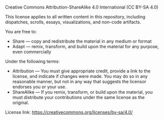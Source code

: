 Creative Commons Attribution-ShareAlike 4.0 International (CC BY-SA 4.0)

This license applies to all written content in this repository, including dispatches, scrolls, essays, visualizations, and non-code artifacts.

You are free to:
- Share — copy and redistribute the material in any medium or format
- Adapt — remix, transform, and build upon the material for any purpose, even commercially

Under the following terms:
- Attribution — You must give appropriate credit, provide a link to the license, and indicate if changes were made. You may do so in any reasonable manner, but not in any way that suggests the licensor endorses you or your use.
- ShareAlike — If you remix, transform, or build upon the material, you must distribute your contributions under the same license as the original.

License link: https://creativecommons.org/licenses/by-sa/4.0/
